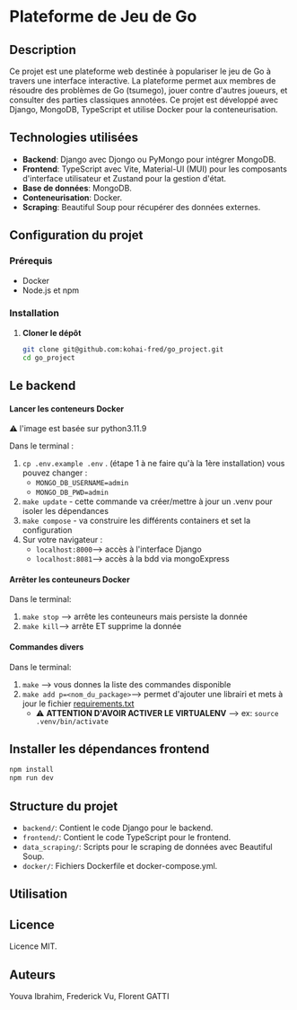 # Plateforme de Jeu de Go

## Description

Ce projet est une plateforme web destinée à populariser le jeu de Go à travers une interface interactive. La plateforme
permet aux membres de résoudre des problèmes de Go (tsumego), jouer contre d'autres joueurs, et consulter des parties
classiques annotées. Ce projet est développé avec Django, MongoDB, TypeScript et utilise Docker pour la
conteneurisation.

## Technologies utilisées

- **Backend**: Django avec Djongo ou PyMongo pour intégrer MongoDB.
- **Frontend**: TypeScript avec Vite, Material-UI (MUI) pour les composants d'interface utilisateur et Zustand pour la
  gestion d'état.
- **Base de données**: MongoDB.
- **Conteneurisation**: Docker.
- **Scraping**: Beautiful Soup pour récupérer des données externes.

## Configuration du projet

### Prérequis

- Docker
- Node.js et npm

### Installation

1. **Cloner le dépôt**
   ```bash
   git clone git@github.com:kohai-fred/go_project.git
   cd go_project
   ```

## **Le backend**

#### Lancer les conteneurs Docker

⚠️ l'image est basée sur python3.11.9

Dans le terminal :

1. `cp .env.example .env` . (étape 1 à ne faire qu'à la 1ère installation) vous pouvez changer :
   - `MONGO_DB_USERNAME=admin`
   - `MONGO_DB_PWD=admin`
2. `make update` - cette commande va créer/mettre à jour un .venv pour isoler les dépendances
3. `make compose` - va construire les différents containers et set la configuration
4. Sur votre navigateur :
   - `localhost:8000`--> accès à l'interface Django
   - `localhost:8081`--> accès à la bdd via mongoExpress

#### Arrêter les conteuneurs Docker

Dans le terminal:

1. `make stop` --> arrête les conteuneurs mais persiste la donnée
2. `make kill`--> arrête ET supprime la donnée

#### Commandes divers

Dans le terminal:

1. `make` --> vous donnes la liste des commandes disponible
2. `make add p=<nom_du_package>`--> permet d'ajouter une librairi et mets à jour le fichier <u>requirements.txt</u>
   - ⚠️ <b>ATTENTION D'AVOIR ACTIVER LE VIRTUALENV</b> --> ex: `source .venv/bin/activate`

## Installer les dépendances frontend

```bash
npm install
npm run dev
```

## Structure du projet

- `backend/`: Contient le code Django pour le backend.
- `frontend/`: Contient le code TypeScript pour le frontend.
- `data_scraping/`: Scripts pour le scraping de données avec Beautiful Soup.
- `docker/`: Fichiers Dockerfile et docker-compose.yml.

## Utilisation

## Licence

Licence MIT.

## Auteurs

Youva Ibrahim, Frederick Vu, Florent GATTI

